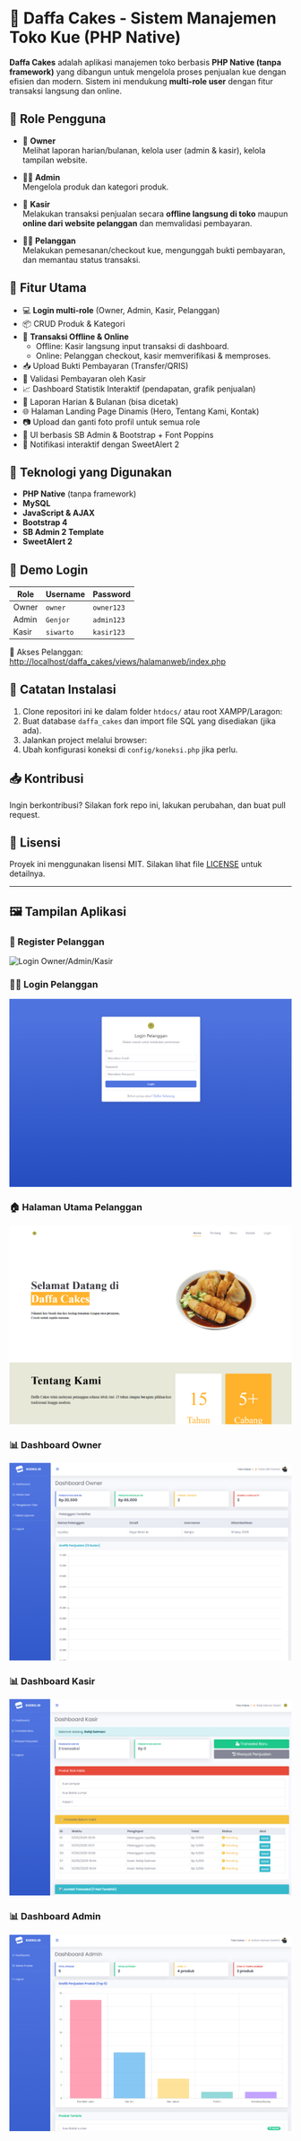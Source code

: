 # 🍰 Daffa Cakes - Sistem Manajemen Toko Kue (PHP Native)

**Daffa Cakes** adalah aplikasi manajemen toko berbasis **PHP Native (tanpa framework)** yang dibangun untuk mengelola proses penjualan kue dengan efisien dan modern. Sistem ini mendukung **multi-role user** dengan fitur transaksi langsung dan online.

## 👥 Role Pengguna

- 👑 **Owner**  
  Melihat laporan harian/bulanan, kelola user (admin & kasir), kelola tampilan website.
  
- 🧑‍💼 **Admin**  
  Mengelola produk dan kategori produk.

- 💼 **Kasir**  
  Melakukan transaksi penjualan secara **offline langsung di toko** maupun **online dari website pelanggan** dan memvalidasi pembayaran.

- 🧑‍🍳 **Pelanggan**  
  Melakukan pemesanan/checkout kue, mengunggah bukti pembayaran, dan memantau status transaksi.

## 🔧 Fitur Utama

- 💻 **Login multi-role** (Owner, Admin, Kasir, Pelanggan)
- 📦 CRUD Produk & Kategori
- 🧾 **Transaksi Offline & Online**  
  - Offline: Kasir langsung input transaksi di dashboard.  
  - Online: Pelanggan checkout, kasir memverifikasi & memproses.
- 📥 Upload Bukti Pembayaran (Transfer/QRIS)
- 🧮 Validasi Pembayaran oleh Kasir
- 📈 Dashboard Statistik Interaktif (pendapatan, grafik penjualan)
- 📑 Laporan Harian & Bulanan (bisa dicetak)
- 🌐 Halaman Landing Page Dinamis (Hero, Tentang Kami, Kontak)
- 📷 Upload dan ganti foto profil untuk semua role
- 🎨 UI berbasis SB Admin & Bootstrap + Font Poppins
- 🔔 Notifikasi interaktif dengan SweetAlert 2

## 🚀 Teknologi yang Digunakan

- **PHP Native** (tanpa framework)
- **MySQL**
- **JavaScript & AJAX**
- **Bootstrap 4**
- **SB Admin 2 Template**
- **SweetAlert 2**


## 🔐 Demo Login

| Role     | Username | Password    |
|----------|----------|-------------|
| Owner    | `owner`  | `owner123`  |
| Admin    | `Genjor` | `admin123`  |
| Kasir    | `siwarto`| `kasir123`  |

🔗 Akses Pelanggan:  
[http://localhost/daffa_cakes/views/halamanweb/index.php](http://localhost/daffa_cakes/views/halamanweb/index.php)

## 📌 Catatan Instalasi

1. Clone repositori ini ke dalam folder `htdocs/` atau root XAMPP/Laragon:
2. Buat database `daffa_cakes` dan import file SQL yang disediakan (jika ada).
3. Jalankan project melalui browser:
4. Ubah konfigurasi koneksi di `config/koneksi.php` jika perlu.

## 📥 Kontribusi

Ingin berkontribusi? Silakan fork repo ini, lakukan perubahan, dan buat pull request.

## 📄 Lisensi

Proyek ini menggunakan lisensi MIT. Silakan lihat file [LICENSE](LICENSE) untuk detailnya.

---

## 🖼️ Tampilan Aplikasi

### 🔐 Register Pelanggan
![Login Owner/Admin/Kasir](screenshots/register_pelanggan.png)

### 🧑‍🍳 Login Pelanggan
![Login Pelanggan](screenshots/loginpelanggan.png)

### 🏠 Halaman Utama Pelanggan
![Landing Page](screenshots/halaman_utamapelanggan.png)

### 📊 Dashboard Owner
![Dashboard Owner](screenshots/dashboard_owner.png)

### 📊 Dashboard Kasir
![Dashboard Owner](screenshots/dashboard_kasir.png)

### 📊 Dashboard Admin
![Dashboard Owner](screenshots/dashboard_admin.png)